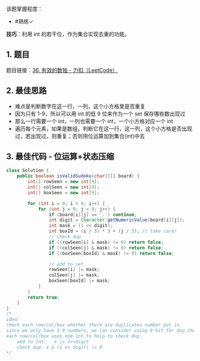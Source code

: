 
该题掌握程度：
- #熟练✓

**技巧**：利用 int 的若干位，作为集合实现去重的功能。

## 1. 题目
题目链接：[36. 有效的数独 - 力扣（LeetCode）](https://leetcode.cn/problems/valid-sudoku/description/)

## 2. 最佳思路
- 难点是判断数字在这一行，一列，这个小方格里是否重复
- 因为只有 1-9，所以可以用 int 的低 9 位来作为一个 set 保存哪些数出现过
- 那么一行需要一个 int，一列也需要一个 int，一个小方格对应一个 int
- 遍历每个元素，如果是数组，判断它在这一行，这一列，这个小方格是否出现过，若出现过，则重复；否则用位运算加到集合(int)中去

## 3. 最佳代码 - 位运算+状态压缩

```java
class Solution {
    public boolean isValidSudoku(char[][] board) {
        int[] rowSeen = new int[9];
        int[] colSeen = new int[9];
        int[] boxSeen = new int[9];

        for (int i = 0; i < 9; i++) {
            for (int j = 0; j < 9; j++) {
                if (board[i][j] == '.') continue;
                int digit = Character.getNumericValue(board[i][j]);
                int mask = (1 << digit);
                int boxId = (i / 3) * 3 + (j / 3); // take care!
                // check dup
                if ((rowSeen[i] & mask) != 0) return false;
                if ((colSeen[j] & mask) != 0) return false;
                if ((boxSeen[boxId] & mask) != 0) return false;

                // add to set
                rowSeen[i] |= mask;
                colSeen[j] |= mask;
                boxSeen[boxId] |= mask;
            }
        }
        return true;
    }
}
/*
idea:
check each row/col/box whether there are duplicates number put in.
since we only have 1-9 numbers, we can consider using 9 bit for dup check.
each row/col/box uses one int to help to check dup.
    add to int:   x |= 1<<digit
    check dup: x & (1 << digit) != 0
*/
```